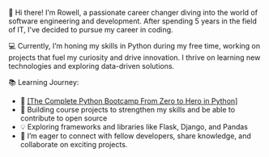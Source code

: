 👋 Hi there! I’m Rowell, a passionate career changer diving into the world of software engineering and development. After spending 5 years in the field of IT, I've decided to pursue my career in coding.

💻 Currently, I’m honing my skills in Python during my free time, working on projects that fuel my curiosity and drive innovation. I thrive on learning new technologies and exploring data-driven solutions.

📚 Learning Journey:

- 📖 [[The Complete Python Bootcamp From Zero to Hero in Python]](https://www.udemy.com/share/101W8Q3@XbcG2sC9jcjVknbmDJtHnajQ5NK03t9i-riE0uh1opxJ514RG3xA_dIRS7k2r6rf/)
- 🚀 Building course projects to strengthen my skills and be able to contribute to open source
- 💡 Exploring frameworks and libraries like Flask, Django, and Pandas
- 🌱 I’m eager to connect with fellow developers, share knowledge, and collaborate on exciting projects.
